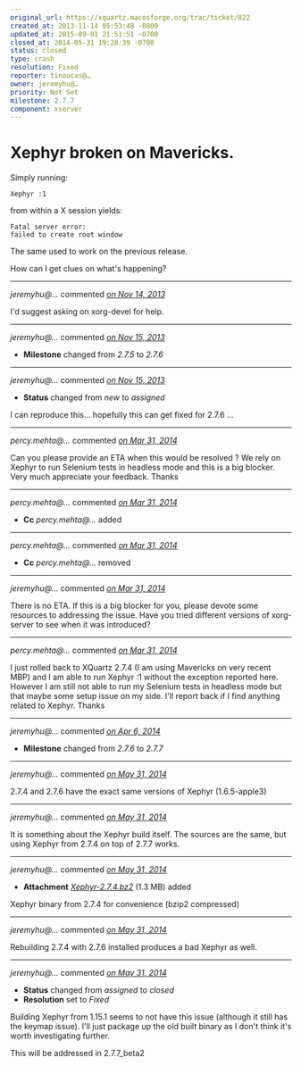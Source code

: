 ```yaml
---
original_url: https://xquartz.macosforge.org/trac/ticket/822
created_at: 2013-11-14 05:53:48 -0800
updated_at: 2015-09-01 21:51:51 -0700
closed_at: 2014-05-31 19:28:39 -0700
status: closed
type: crash
resolution: Fixed
reporter: tinoucas@…
owner: jeremyhu@…
priority: Not Set
milestone: 2.7.7
component: xserver
---
```


Xephyr broken on Mavericks.
===========================


Simply running:

    Xephyr :1

from within a X session yields:

    Fatal server error:
    failed to create root window

The same used to work on the previous release.

How can I get clues on what's happening?



---

*jeremyhu@…* commented *[on Nov 14, 2013](https://xquartz.macosforge.org/trac/ticket/822#comment:1 "November 14, 2013 at 12:11 PM PST")*

I'd suggest asking on xorg-devel for help.



---

*jeremyhu@…* commented *[on Nov 15, 2013](https://xquartz.macosforge.org/trac/ticket/822#comment:2 "November 15, 2013 at 10:27 AM PST")*

-   **Milestone** changed from *2.7.5* to *2.7.6*



---

*jeremyhu@…* commented *[on Nov 15, 2013](https://xquartz.macosforge.org/trac/ticket/822#comment:3 "November 15, 2013 at 10:33 AM PST")*

-   **Status** changed from *new* to *assigned*

I can reproduce this... hopefully this can get fixed for 2.7.6 ...



---

*percy.mehta@…* commented *[on Mar 31, 2014](https://xquartz.macosforge.org/trac/ticket/822#comment:4 "March 31, 2014 at 9:35 AM PDT")*

Can you please provide an ETA when this would be resolved ? We rely on Xephyr to run Selenium tests in headless mode and this is a big blocker. Very much appreciate your feedback. Thanks



---

*percy.mehta@…* commented *[on Mar 31, 2014](https://xquartz.macosforge.org/trac/ticket/822#comment:5 "March 31, 2014 at 9:36 AM PDT")*

-   **Cc** *percy.mehta@…* added



---

*percy.mehta@…* commented *[on Mar 31, 2014](https://xquartz.macosforge.org/trac/ticket/822#comment:6 "March 31, 2014 at 9:37 AM PDT")*

-   **Cc** *percy.mehta@…* removed



---

*jeremyhu@…* commented *[on Mar 31, 2014](https://xquartz.macosforge.org/trac/ticket/822#comment:7 "March 31, 2014 at 2:08 PM PDT")*

There is no ETA. If this is a big blocker for you, please devote some resources to addressing the issue. Have you tried different versions of xorg-server to see when it was introduced?



---

*percy.mehta@…* commented *[on Mar 31, 2014](https://xquartz.macosforge.org/trac/ticket/822#comment:8 "March 31, 2014 at 2:46 PM PDT")*

I just rolled back to XQuartz 2.7.4 (I am using Mavericks on very recent MBP) and I am able to run Xephyr :1 without the exception reported here. However I am still not able to run my Selenium tests in headless mode but that maybe some setup issue on my side. I'll report back if I find anything related to Xephyr.
Thanks



---

*jeremyhu@…* commented *[on Apr 6, 2014](https://xquartz.macosforge.org/trac/ticket/822#comment:9 "April 6, 2014 at 4:38 AM PDT")*

-   **Milestone** changed from *2.7.6* to *2.7.7*



---

*jeremyhu@…* commented *[on May 31, 2014](https://xquartz.macosforge.org/trac/ticket/822#comment:10 "May 31, 2014 at 6:33 PM PDT")*

2.7.4 and 2.7.6 have the exact same versions of Xephyr (1.6.5-apple3)



---

*jeremyhu@…* commented *[on May 31, 2014](https://xquartz.macosforge.org/trac/ticket/822#comment:11 "May 31, 2014 at 6:40 PM PDT")*

It is something about the Xephyr build itself. The sources are the same, but using Xephyr from 2.7.4 on top of 2.7.7 works.



---

*jeremyhu@…* commented *[on May 31, 2014](https://xquartz.macosforge.org/trac/attachment/ticket/822/Xephyr-2.7.4.bz2 "May 31, 2014 at 6:41 PM PDT")*

-   **Attachment** *[Xephyr-2.7.4.bz2](../attachment/ticket/822/Xephyr-2.7.4.bz2)* (1.3 MB) added

Xephyr binary from 2.7.4 for convenience (bzip2 compressed)



---

*jeremyhu@…* commented *[on May 31, 2014](https://xquartz.macosforge.org/trac/ticket/822#comment:12 "May 31, 2014 at 7:08 PM PDT")*

Rebuilding 2.7.4 with 2.7.6 installed produces a bad Xephyr as well.



---

*jeremyhu@…* commented *[on May 31, 2014](https://xquartz.macosforge.org/trac/ticket/822#comment:13 "May 31, 2014 at 7:28 PM PDT")*

-   **Status** changed from *assigned* to *closed*
-   **Resolution** set to *Fixed*

Building Xephyr from 1.15.1 seems to not have this issue (although it still has the keymap issue). I'll just package up the old built binary as I don't think it's worth investigating further.

This will be addressed in 2.7.7\_beta2



